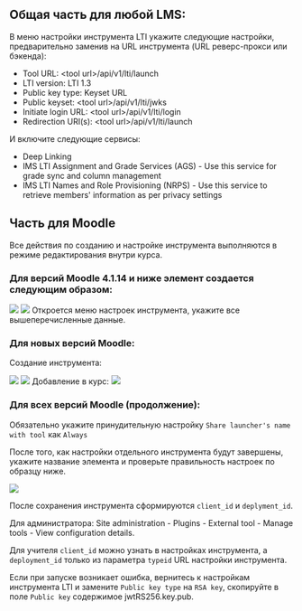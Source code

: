 ## Общая часть для любой LMS:

В меню настройки инструмента LTI укажите следующие настройки, предварительно заменив <tool url> на URL инструмента (URL реверс-прокси или бэкенда):
- Tool URL: \<tool url>/api/v1/lti/launch
- LTI version: LTI 1.3
- Public key type: Keyset URL
- Public keyset: \<tool url>/api/v1/lti/jwks
- Initiate login URL: \<tool url>/api/v1/lti/login
- Redirection URI(s): \<tool url>/api/v1/lti/launch

И включите следующие сервисы:
- Deep Linking
- IMS LTI Assignment and Grade Services (AGS) - Use this service for grade sync and column management
- IMS LTI Names and Role Provisioning (NRPS) - Use this service to retrieve members' information as per privacy settings

## Часть для Moodle

Все действия по созданию и настройке инструмента выполняются в режиме редактирования внутри курса. 

### Для версий Moodle 4.1.14 и ниже элемент создается следующим образом: 
<img src="https://i.imgur.com/ztHiLY5.png">
<img src="https://i.imgur.com/aICFdHm.png">
Откроется меню настроек инструмента, укажите все вышеперечисленные данные.

### Для новых версий Moodle:
Создание инструмента:

<img src="https://i.imgur.com/dpK5sYo_d.webp?maxwidth=360&fidelity=grand">
<img src="https://i.imgur.com/gPp8aau_d.webp?maxwidth=760&fidelity=grand">
Добавление в курс:
<img src="https://i.imgur.com/Q1ZouSI_d.webp?maxwidth=760&fidelity=grand">


### Для всех версий Moodle (продолжение):
Обязательно укажите принудительную настройку `Share launcher's name with tool` как `Always`

После того, как настройки отдельного инструмента будут завершены, укажите название элемента и проверьте правильность настроек по образцу ниже.

<img src="https://i.imgur.com/D197hfr_d.webp?maxwidth=540&fidelity=grand">

После сохранения инструмента сформируются `client_id` и `deplyment_id`.

Для администратора: Site administration - Plugins - External tool - Manage tools - View configuration details.

Для учителя `client_id` можно узнать в настройках инструмента, а `deployment_id` только из параметра `typeid` URL настройки инструмента.

Если при запуске возникает ошибка, вернитесь к настройкам инструмента LTI и замените `Public key type` на `RSA key`, скопируйте в поле `Public key` содержимое jwtRS256.key.pub.